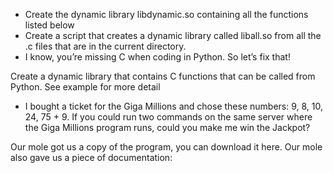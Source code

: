 * Create the dynamic library libdynamic.so containing all the functions listed below
* Create a script that creates a dynamic library called liball.so from all the .c files that are in the current directory.
* I know, you’re missing C when coding in Python. So let’s fix that!

Create a dynamic library that contains C functions that can be called from Python. See example for more detail
* I bought a ticket for the Giga Millions and chose these numbers: 9, 8, 10, 24, 75 + 9. If you could run two commands on the same server where the Giga Millions program runs, could you make me win the Jackpot?

Our mole got us a copy of the program, you can download it here. Our mole also gave us a piece of documentation:
